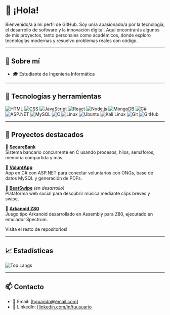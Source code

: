 # 👋 ¡Hola! 

Bienvenido/a a mi perfil de GitHub. Soy un/a apasionado/a por la tecnología, el desarrollo de software y la innovación digital. Aquí encontrarás algunos de mis proyectos, tanto personales como académicos, donde exploro tecnologías modernas y resuelvo problemas reales con código.

---

## 🧠 Sobre mí

- 🎓 Estudiante de Ingeniería Informática

---

## 🚀 Tecnologías y herramientas

![HTML](https://img.shields.io/badge/-HTML5-E34F26?style=flat&logo=html5&logoColor=white)
![CSS](https://img.shields.io/badge/-CSS3-1572B6?style=flat&logo=css3)
![JavaScript](https://img.shields.io/badge/-JavaScript-F7DF1E?style=flat&logo=javascript&logoColor=black)
![React](https://img.shields.io/badge/-React-61DAFB?style=flat&logo=react)
![Node.js](https://img.shields.io/badge/-Node.js-339933?style=flat&logo=node.js&logoColor=white)
![MongoDB](https://img.shields.io/badge/-MongoDB-47A248?style=flat&logo=mongodb&logoColor=white)
![C#](https://img.shields.io/badge/-CSharp-239120?style=flat&logo=c-sharp&logoColor=white)
![ASP.NET](https://img.shields.io/badge/-ASP.NET-512BD4?style=flat&logo=dotnet)
![MySQL](https://img.shields.io/badge/-MySQL-00758F?style=flat&logo=mysql)
![C](https://img.shields.io/badge/-C-00599C?style=flat&logo=c&logoColor=white)
![Linux](https://img.shields.io/badge/-Linux-FCC624?style=flat&logo=linux&logoColor=black)
![Ubuntu](https://img.shields.io/badge/-Ubuntu-E95420?style=flat&logo=ubuntu&logoColor=white)
![Kali Linux](https://img.shields.io/badge/-Kali_Linux-557C94?style=flat&logo=kali-linux&logoColor=white)
![Git](https://img.shields.io/badge/-Git-F05032?style=flat&logo=git&logoColor=white)
![GitHub](https://img.shields.io/badge/-GitHub-181717?style=flat&logo=github)

---

## 📂 Proyectos destacados

🔹 **[SecureBank](https://github.com/hguarido55/SecureBank_Linux)**  
Sistema bancario concurrente en C usando procesos, hilos, semáforos, memoria compartida y más.  

🔹 **[VoluntApp](https://github.com/hguarido55/VoluntApp)**  
App en C# con ASP.NET para conectar voluntarios con ONGs, base de datos MySQL y generación de PDFs.  

🔹 **[BeatSwipe](https://github.com/hguarido55/beatswipe)** *(en desarrollo)*  
Plataforma web social para descubrir música mediante clips breves y swipe.

🔹 **[Arkanoid Z80](https://github.com/hguarido55/Arkanoid_Z80_Assembly)**  
Juego tipo Arkanoid desarrollado en Assembly para Z80, ejecutado en emulador Spectrum.

Visita el resto de repositorios!

---

## 📈 Estadísticas

![Top Langs](https://github-readme-stats.vercel.app/api/top-langs/?username=hguarido55&layout=compact&theme=radical)

---

## 📫 Contacto

- 📧 Email: [hguarido@email.com]
- 💼 LinkedIn: [[linkedin.com/in/tuusuario](https://linkedin.com/in/tuusuario](https://es.linkedin.com/in/hugo-guarido-dom%C3%ADnguez-307727279))
